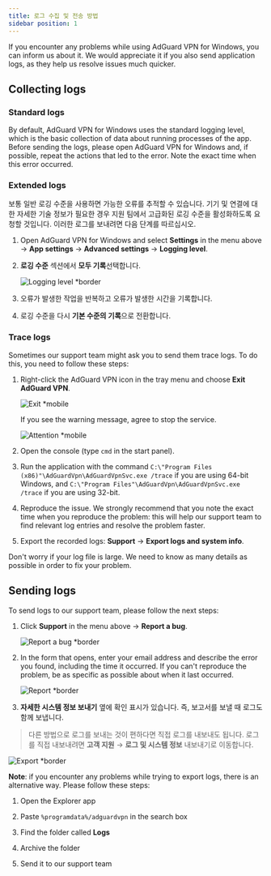 ```yaml
---
title: 로그 수집 및 전송 방법
sidebar position: 1
---
```


If you encounter any problems while using AdGuard VPN for Windows, you can inform us about it. We would appreciate it if you also send application logs, as they help us resolve issues much quicker.

## Collecting logs

### Standard logs

By default, AdGuard VPN for Windows uses the standard logging level, which is the basic collection of data about running processes of the app. Before sending the logs, please open AdGuard VPN for Windows and, if possible, repeat the actions that led to the error. Note the exact time when this error occurred.

### Extended logs

보통 일반 로깅 수준을 사용하면 가능한 오류를 추적할 수 있습니다. 기기 및 연결에 대한 자세한 기술 정보가 필요한 경우 지원 팀에서 고급화된 로깅 수준을 활성화하도록 요청할 것입니다. 이러한 로그를 보내려면 다음 단계를 따르십시오.

1. Open AdGuard VPN for Windows and select **Settings** in the menu above → **App settings** → **Advanced settings** → **Logging level**.

1. **로깅 수준** 섹션에서 **모두 기록**선택합니다.

    ![Logging level *border](https://cdn.adtidy.org/content/kb/vpn/windows/logs/logging.jpeg)

1. 오류가 발생한 작업을 반복하고 오류가 발생한 시간을 기록합니다.

1. 로깅 수준을 다시 **기본 수준의 기록**으로 전환합니다.

### Trace logs

Sometimes our support team might ask you to send them trace logs. To do this, you need to follow these steps:

1. Right-click the AdGuard VPN icon in the tray menu and choose **Exit AdGuard VPN**.

    ![Exit *mobile](https://cdn.adtidy.org/content/kb/vpn/windows/logs/exit.png)

    If you see the warning message, agree to stop the service.

    ![Attention *mobile](https://cdn.adtidy.org/content/kb/vpn/windows/logs/attention.png)

1. Open the console (type `cmd` in the start panel).

1. Run the application with the command `C:\"Program Files (x86)"\AdGuardVpn\AdGuardVpnSvc.exe /trace` if you are using 64-bit Windows, and `C:\"Program Files"\AdGuardVpn\AdGuardVpnSvc.exe /trace` if you are using 32-bit.

1. Reproduce the issue. We strongly recommend that you note the exact time when you reproduce the problem: this will help our support team to find relevant log entries and resolve the problem faster.

1. Export the recorded logs: **Support** → **Export logs and system info**.

Don't worry if your log file is large. We need to know as many details as possible in order to fix your problem.

## Sending logs

To send logs to our support team, please follow the next steps:

1. Click **Support** in the menu above → **Report a bug**.

    ![Report a bug *border](https://cdn.adtidy.org/content/kb/vpn/windows/logs/support_report.jpeg)

1. In the form that opens, enter your email address and describe the error you found, including the time it occurred. If you can't reproduce the problem, be as specific as possible about when it last occurred.

    ![Report *border](https://cdn.adtidy.org/content/kb/vpn/windows/logs/report_bug.png)

1. **자세한 시스템 정보 보내기** 옆에 확인 표시가 있습니다. 즉, 보고서를 보낼 때 로그도 함께 보냅니다.

> 다른 방법으로 로그를 보내는 것이 편하다면 직접 로그를 내보내도 됩니다. 로그를 직접 내보내려면 **고객 지원** → **로그 및 시스템 정보** 내보내기로 이동합니다.

![Export *border](https://cdn.adtidy.org/content/kb/vpn/windows/logs/export.jpeg)

**Note**: if you encounter any problems while trying to export logs, there is an alternative way. Please follow these steps:

1. Open the Explorer app

1. Paste `%programdata%/adguardvpn` in the search box

1. Find the folder called **Logs**

1. Archive the folder

1. Send it to our support team
